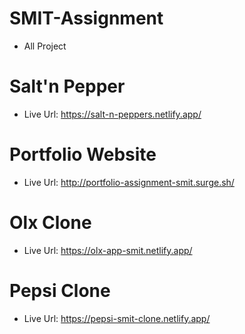 # SMIT-Assignment
- All Project

# Salt'n Pepper 
- Live Url: https://salt-n-peppers.netlify.app/

# Portfolio Website
- Live Url: http://portfolio-assignment-smit.surge.sh/

# Olx Clone
- Live Url: https://olx-app-smit.netlify.app/

# Pepsi Clone
- Live Url: https://pepsi-smit-clone.netlify.app/
